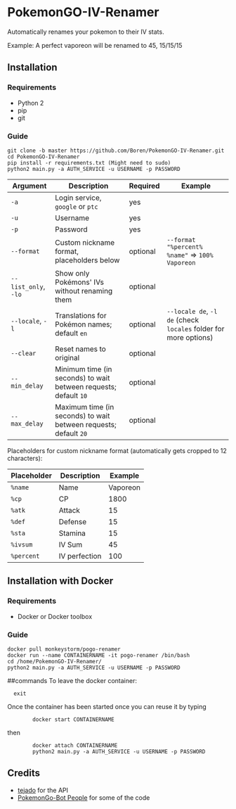 # PokemonGO-IV-Renamer
Automatically renames your pokemon to their IV stats.

Example:
A perfect vaporeon will be renamed to 45, 15/15/15

## Installation

### Requirements
- Python 2
- pip
- git

### Guide
```
git clone -b master https://github.com/Boren/PokemonGO-IV-Renamer.git
cd PokemonGO-IV-Renamer
pip install -r requirements.txt (Might need to sudo)
python2 main.py -a AUTH_SERVICE -u USERNAME -p PASSWORD
```

| Argument             | Description                                                       | Required | Example                                         |
| -------------------- | ----------------------------------------------------------------- | -------- | ----------------------------------------------- |
| `-a`                 | Login service, `google` or `ptc`                                  | yes      |                                                 |
| `-u`                 | Username                                                          | yes      |                                                 |
| `-p`                 | Password                                                          | yes      |                                                 |
| `--format`           | Custom nickname format, placeholders below                        | optional | `--format "%percent% %name"` => `100% Vaporeon` |
| `--list_only`, `-lo` | Show only Pokémons' IVs without renaming them                     | optional |                                                 |
| `--locale`, `-l`     | Translations for Pokémon names; default `en`                      | optional | `--locale de`, `-l de` (check `locales` folder for more options) |
| `--clear`            | Reset names to original                                           | optional |                                                 |
| `--min_delay`        | Minimum time (in seconds) to wait between requests; default `10`  | optional |                                                 |
| `--max_delay`        | Maximum time (in seconds) to wait between requests; default `20`  | optional |                                                 |

Placeholders for custom nickname format (automatically gets cropped to 12 characters):

| Placeholder | Description    | Example  |
| ----------- | -------------- | -------- |
| `%name`     | Name           | Vaporeon |
| `%cp`       | CP             | 1800     |
| `%atk`      | Attack         | 15       |
| `%def`      | Defense        | 15       |
| `%sta`      | Stamina        | 15       |
| `%ivsum`    | IV Sum         | 45       |
| `%percent`  | IV perfection  | 100      |

## Installation with Docker
### Requirements
  - Docker or Docker toolbox 
  

### Guide
  ```
  docker pull monkeystorm/pogo-renamer
  docker run --name CONTAINERNAME -it pogo-renamer /bin/bash
  cd /home/PokemonGO-IV-Renamer/
  python2 main.py -a AUTH_SERVICE -u USERNAME -p PASSWORD
  ```
##commands
  To leave the docker container:
```
  exit
```
  
  Once the container has been started once you can reuse it by typing
```
        docker start CONTAINERNAME
```
  then
```
        docker attach CONTAINERNAME
        python2 main.py -a AUTH_SERVICE -u USERNAME -p PASSWORD
```
  

## Credits
- [tejado](https://github.com/tejado) for the API
- [PokemonGo-Bot People](https://github.com/PokemonGoF/PokemonGo-Bot) for some of the code
